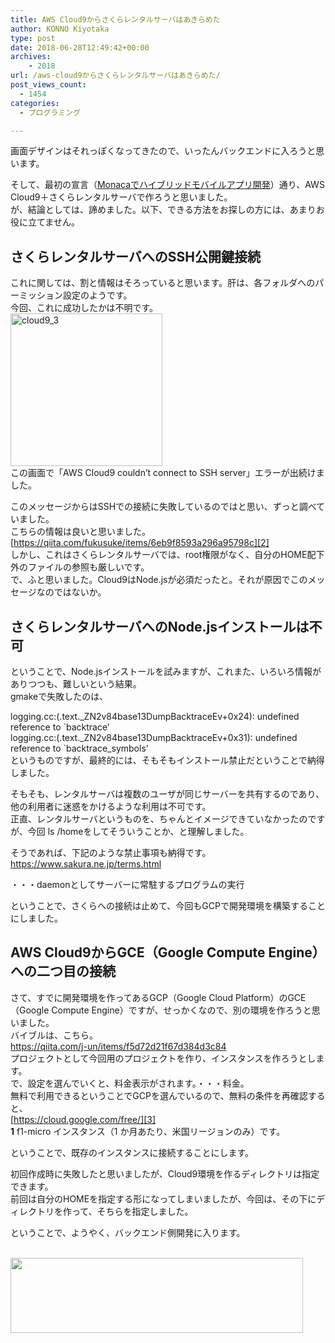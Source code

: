```yaml
---
title: AWS Cloud9からさくらレンタルサーバはあきらめた
author: KONNO Kiyotaka
type: post
date: 2018-06-28T12:49:42+00:00
archives:
    - 2018
url: /aws-cloud9からさくらレンタルサーバはあきらめた/
post_views_count:
  - 1454
categories:
  - プログラミング

---
```

画面デザインはそれっぽくなってきたので、いったんバックエンドに入ろうと思います。

そして、最初の宣言（<a href="https://www.programmers-office.ml/2018/06/23/monaca%e3%81%a7%e3%83%8f%e3%82%a4%e3%83%96%e3%83%aa%e3%83%83%e3%83%89%e3%83%a2%e3%83%90%e3%82%a4%e3%83%ab%e3%82%a2%e3%83%97%e3%83%aa%e9%96%8b%e7%99%ba/" target="_blank" rel="noopener">Monacaでハイブリッドモバイルアプリ開発</a>）通り、AWS Cloud9＋さくらレンタルサーバで作ろうと思いました。  
が、結論としては、諦めました。以下、できる方法をお探しの方には、あまりお役に立てません。

## さくらレンタルサーバへのSSH公開鍵接続

これに関しては、割と情報はそろっていると思います。肝は、各フォルダへのパーミッション設定のようです。  
今回、これに成功したかは不明です。  
[<img style="display: inline; background-image: none;" title="cloud9_3" src="https://i1.wp.com/www.programmers-office.ml/wp-content/uploads/2018/06/cloud9_3_thumb.png?resize=243%2C244&#038;ssl=1" alt="cloud9_3" width="243" height="244" border="0" data-recalc-dims="1" />][1]  
この画面で「AWS Cloud9 couldn&#8217;t connect to SSH server」エラーが出続けました。

このメッセージからはSSHでの接続に失敗しているのではと思い、ずっと調べていました。  
こちらの情報は良いと思いました。  
[https://qiita.com/fukusuke/items/6eb9f8593a296a95798c][2]  
しかし、これはさくらレンタルサーバでは、root権限がなく、自分のHOME配下外のファイルの参照も厳しいです。  
で、ふと思いました。Cloud9はNode.jsが必須だったと。それが原因でこのメッセージなのではないか。

## さくらレンタルサーバへのNode.jsインストールは不可

ということで、Node.jsインストールを試みますが、これまた、いろいろ情報がありつつも、難しいという結果。  
gmakeで失敗したのは、

logging.cc:(.text._ZN2v84base13DumpBacktraceEv+0x24): undefined reference to \`backtrace&#8217;  
logging.cc:(.text.\_ZN2v84base13DumpBacktraceEv+0x31): undefined reference to \`backtrace\_symbols&#8217;  
というものですが、最終的には、そもそもインストール禁止だということで納得しました。

そもそも、レンタルサーバは複数のユーザが同じサーバーを共有するのであり、他の利用者に迷惑をかけるような利用は不可です。  
正直、レンタルサーバというものを、ちゃんとイメージできていなかったのですが、今回 ls /homeをしてそういうことか、と理解しました。

そうであれば、下記のような禁止事項も納得です。  
<https://www.sakura.ne.jp/terms.html>

・・・daemonとしてサーバーに常駐するプログラムの実行

ということで、さくらへの接続は止めて、今回もGCPで開発環境を構築することにしました。

## AWS Cloud9からGCE（Google Compute Engine）への二つ目の接続

さて、すでに開発環境を作ってあるGCP（Google Cloud Platform）のGCE（Google Compute Engine）ですが、せっかくなので、別の環境を作ろうと思いました。  
バイブルは、こちら。  
<a title="https://qiita.com/j-un/items/f5d72d21f67d384d3c84" href="https://qiita.com/j-un/items/f5d72d21f67d384d3c84" target="_blank" rel="noopener">https://qiita.com/j-un/items/f5d72d21f67d384d3c84</a>  
プロジェクトとして今回用のプロジェクトを作り、インスタンスを作ろうとします。  
で、設定を選んでいくと、料金表示がされます。・・・料金。  
無料で利用できるということでGCPを選んでいるので、無料の条件を再確認すると、  
[https://cloud.google.com/free/][3]  
**1** f1-micro インスタンス（1 か月あたり、米国リージョンのみ）です。

ということで、既存のインスタンスに接続することにします。

初回作成時に失敗したと思いましたが、Cloud9環境を作るディレクトリは指定できます。  
前回は自分のHOMEを指定する形になってしまいましたが、今回は、その下にディレクトリを作って、そちらを指定しました。

ということで、ようやく、バックエンド側開発に入ります。

<a href="https://px.a8.net/svt/ejp?a8mat=2TTM31+82JLJ6+D8Y+69HA9" target="_blank" rel="nofollow noopener"><br /> <img src="https://www29.a8.net/svt/bgt?aid=171022861488&wid=003&eno=01&mid=s00000001717001052000&mc=1" alt="" width="468" height="120" border="0" /></a>  
<img src="https://i2.wp.com/www12.a8.net/0.gif?resize=1%2C1&#038;ssl=1" alt="" width="1" height="1" border="0" data-recalc-dims="1" />

 [1]: https://i1.wp.com/www.programmers-office.ml/wp-content/uploads/2018/06/cloud9_3.png?ssl=1
 [2]: https://qiita.com/fukusuke/items/6eb9f8593a296a95798c "https://qiita.com/fukusuke/items/6eb9f8593a296a95798c"
 [3]: https://cloud.google.com/free/ "https://cloud.google.com/free/"